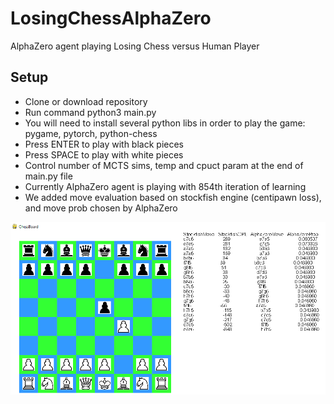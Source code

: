 # LosingChessAlphaZero
AlphaZero agent playing Losing Chess versus Human Player

## Setup
* Clone or download repository
* Run command python3 main.py
* You will need to install several python libs in order to play the game: pygame, pytorch, python-chess
* Press ENTER to play with black pieces
* Press SPACE to play with white pieces
* Control number of MCTS sims, temp and cpuct param at the end of main.py file
* Currently AlphaZero agent is playing with 854th iteration of learning
* We added move evaluation based on stockfish engine (centipawn loss), and move prob chosen by AlphaZero


![alt text](https://github.com/JernejHenigman/LosingChessAlphaZero/blob/master/chessboard.png?raw=true)
